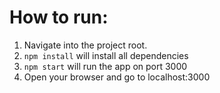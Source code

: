 # How to run:
1. Navigate into the project root.
2. `npm install` will install all dependencies
3. `npm start` will run the app on port 3000
4. Open your browser and go to localhost:3000
